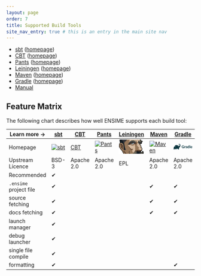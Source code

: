 ```yaml
---
layout: page
order: 7
title: Supported Build Tools
site_nav_entry: true # this is an entry in the main site nav
---
```


[sbt]: http://www.scala-sbt.org
[sbtI]: http://www.scala-sbt.org/assets/typesafe_sbt_svg.svg
[cbt]: https://github.com/cvogt/cbt
[pants]: https://pantsbuild.github.io/
[pantsI]: https://pantsbuild.github.io/logo.ico
[lein]: http://leiningen.org/
[leinI]: /public/ensime-leiningen-logo.png
[mvn]: https://maven.apache.org/
[mvnI]: https://maven.apache.org/images/maven-logo-black-on-white.png
[gradle]: http://gradle.org/
[gradleI]: /public/ensime-gradle-logo.png

- [sbt](sbt) ([homepage][sbt])
- [CBT](cbt) ([homepage][cbt])
- [Pants](pants) ([homepage][pants])
- [Leiningen](lein) ([homepage][lein])
- [Maven](maven) ([homepage][mvn])
- [Gradle](gradle) ([homepage][gradle])
- [Manual](manual)

## Feature Matrix

The following chart describes how well ENSIME supports each build tool:

| Learn more →           | [sbt](sbt)          | [CBT](cbt) | [Pants](pants)            | [Leiningen](lein)           | [Maven](maven)        | [Gradle](gradle)             | [Manual](manual) |
| ---------------------- | ------------------- | ---------- | ------------------------- | --------------------------- | --------------------- | ---------------------------- | ---------------- |
| Homepage               | [![sbt][sbtI]][sbt] | [CBT][cbt] | [![Pants][pantsI]][pants] | [![Leiningen][leinI]][lein] | [![Maven][mvnI]][mvn] | [![Gradle][gradleI]][gradle] | -                |
| Upstream Licence       | BSD-3               | Apache 2.0 | Apache 2.0                | EPL                         | Apache 2.0            | Apache 2.0                   | -                |
| Recommended            | ✔                   |            |                           |                             |                       |                              |                  |
| `.ensime` project file | ✔                   |            |                           |                             | ✔                     | ✔                            | ✔                |
| source fetching        | ✔                   |            |                           |                             | ✔                     | ✔                            |                  |
| docs fetching          | ✔                   |            |                           |                             | ✔                     | ✔                            |                  |
| launch manager         | ✔                   |            |                           |                             |                       |                              |                  |
| debug launcher         | ✔                   |            |                           |                             |                       |                              |                  |
| single file compile    | ✔                   |            |                           |                             |                       |                              |                  |
| formatting             | ✔                   |            |                           |                             |                       | ✔                            |                  |
